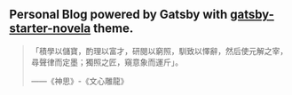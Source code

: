 ## Personal Blog powered by Gatsby with [gatsby-starter-novela](https://github.com/narative/gatsby-starter-novela) theme.

> 「積學以儲寶，酌理以富才，研閱以窮照，馴致以懌辭，然后使元解之宰，尋聲律而定墨；獨照之匠，窺意象而運斤」。
> 
>  ——《神思》-《文心雕龍》

